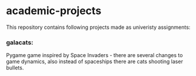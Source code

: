 # academic-projects
This repository contains following projects made as univeristy assignments:

### galacats:
Pygame game inspired by Space Invaders - there are several changes to game dynamics, also instead of spaceships there are cats shooting laser bullets.
